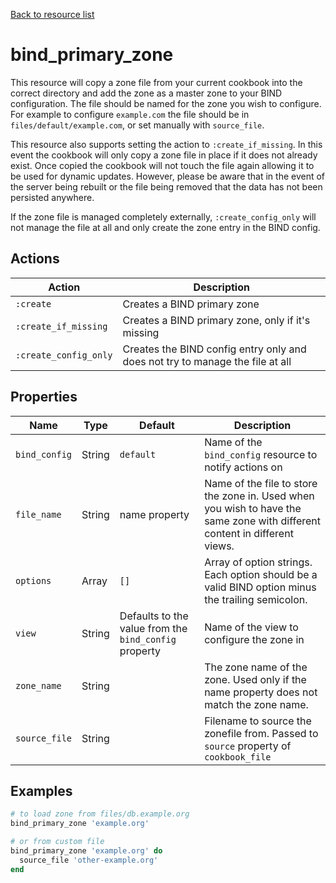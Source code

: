 [Back to resource list](../README.md#resources)

# bind_primary_zone

This resource will copy a zone file from your current cookbook into the correct directory and add the zone as a master zone to your BIND configuration. The file should be named for the zone you wish to configure. For example to configure `example.com` the file should be in `files/default/example.com`, or set manually with `source_file`.

This resource also supports setting the action to `:create_if_missing`. In this event the cookbook will only copy a zone file in place if it does not already exist. Once copied the cookbook will not touch the file again allowing it to be used for dynamic updates. However, please be aware that in the event of the server being rebuilt or the file being removed that the data has not been persisted anywhere.

If the zone file is managed completely externally, `:create_config_only` will not manage the file at all and only create the zone entry in the BIND config.

## Actions

| Action                | Description                                                                   |
| --------------------- | ----------------------------------------------------------------------------- |
| `:create`             | Creates a BIND primary zone                                                   |
| `:create_if_missing`  | Creates a BIND primary zone, only if it's missing                             |
| `:create_config_only` | Creates the BIND config entry only and does not try to manage the file at all |

## Properties

| Name          | Type   | Default                                               | Description                                                                                                                |
| ------------- | ------ | ----------------------------------------------------- | -------------------------------------------------------------------------------------------------------------------------- |
| `bind_config` | String | `default`                                             | Name of the `bind_config` resource to notify actions on                                                                    |
| `file_name`   | String | name property                                         | Name of the file to store the zone in. Used when you wish to have the same zone with different content in different views. |
| `options`     | Array  | `[]`                                                  | Array of option strings. Each option should be a valid BIND option minus the trailing semicolon.                           |
| `view`        | String | Defaults to the value from the `bind_config` property | Name of the view to configure the zone in                                                                                  |
| `zone_name`   | String |                                                       | The zone name of the zone. Used only if the name property does not match the zone name.                                    |
| `source_file` | String |                                                       | Filename to source the zonefile from. Passed to `source` property of `cookbook_file`                                       |

## Examples

```ruby
# to load zone from files/db.example.org
bind_primary_zone 'example.org'

# or from custom file
bind_primary_zone 'example.org' do
  source_file 'other-example.org'
end
```
